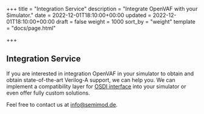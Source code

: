 +++
title = "Integration Service"
description = "Integrate OpenVAF with your Simulator."
date = 2022-12-01T18:10:00+00:00
updated = 2022-12-01T18:10:00+00:00
draft = false
weight = 1000
sort_by = "weight"
template = "docs/page.html"

+++

## Integration Service

If you are interested in integration OpenVAF in your simulator to obtain
and obtain state-of-the-art Verilog-A support, we can help you. 
We can implement a compatibility layer for [OSDI interface](../../details/osdi) into your simulator
or even offer fully custom solutions.

Feel free to contact us at info@semimod.de.

